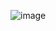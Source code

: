 ![image](https://github.com/ertecino/oop_odev1/assets/147555058/693559fc-21ef-4d4e-8ad4-5fa353031b32)
